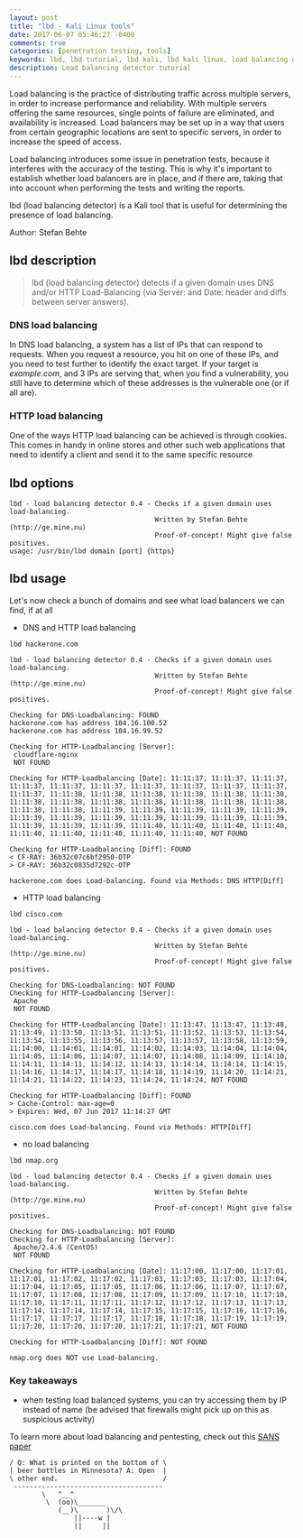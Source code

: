 ```yaml
---
layout: post
title: "lbd - Kali Linux tools"
date: 2017-06-07 05:46:27 -0400
comments: true
categories: [penetration testing, tools]
keywords: lbd, lbd tutorial, lbd kali, lbd kali linux, load balancing detector, lbd usage, kali lbd, load balancing
description: Load balancing detector tutorial
---
```


Load balancing is the practice of distributing traffic across multiple servers, in order to increase performance and reliability. With multiple servers offering the same resources, single points of failure are eliminated, and availability is increased. Load balancers may be set up in a way that users from certain geographic locations are sent to specific servers, in order to increase the speed of access.

Load balancing introduces some issue in penetration tests, because it interferes with the accuracy of the testing. This is why it's important to establish whether load balancers are in place, and if there are, taking that into account when performing the tests and writing the reports.

<!-- more -->

lbd (load balancing detector) is a Kali tool that is useful for determining the presence of load balancing.

Author: Stefan Behte

## lbd description

> lbd (load balancing detector) detects if a given domain uses DNS and/or HTTP Load-Balancing (via Server: and Date: 
> header and diffs between server answers).

### DNS load balancing

In DNS load balancing, a system has a list of IPs that can respond to requests. When you request a resource, you hit on one of these IPs, and you need to test further to identify the exact target. If your target is *example.com*, and 3 IPs are serving that, when you find a vulnerability, you still have to determine which of these addresses is the vulnerable one (or if all are).

### HTTP load balancing

One of the ways HTTP load balancing can be achieved is through cookies. This comes in handy in online stores and other such web applications that need to identify a client and send it to the same specific resource

## lbd options

``` 
lbd - load balancing detector 0.4 - Checks if a given domain uses load-balancing.
                                    Written by Stefan Behte (http://ge.mine.nu)
                                    Proof-of-concept! Might give false positives.
usage: /usr/bin/lbd domain [port] {https}
```

## lbd usage

Let's now check a bunch of domains and see what load balancers we can find, if at all

* DNS and HTTP load balancing

``` 
lbd hackerone.com

lbd - load balancing detector 0.4 - Checks if a given domain uses load-balancing.
                                    Written by Stefan Behte (http://ge.mine.nu)
                                    Proof-of-concept! Might give false positives.

Checking for DNS-Loadbalancing: FOUND
hackerone.com has address 104.16.100.52
hackerone.com has address 104.16.99.52

Checking for HTTP-Loadbalancing [Server]: 
 cloudflare-nginx
 NOT FOUND

Checking for HTTP-Loadbalancing [Date]: 11:11:37, 11:11:37, 11:11:37, 11:11:37, 11:11:37, 11:11:37, 11:11:37, 11:11:37, 11:11:37, 11:11:37, 11:11:37, 11:11:38, 11:11:38, 11:11:38, 11:11:38, 11:11:38, 11:11:38, 11:11:38, 11:11:38, 11:11:38, 11:11:38, 11:11:38, 11:11:38, 11:11:38, 11:11:38, 11:11:38, 11:11:39, 11:11:39, 11:11:39, 11:11:39, 11:11:39, 11:11:39, 11:11:39, 11:11:39, 11:11:39, 11:11:39, 11:11:39, 11:11:39, 11:11:39, 11:11:39, 11:11:39, 11:11:40, 11:11:40, 11:11:40, 11:11:40, 11:11:40, 11:11:40, 11:11:40, 11:11:40, 11:11:40, NOT FOUND

Checking for HTTP-Loadbalancing [Diff]: FOUND
< CF-RAY: 36b32c07c6bf2950-OTP
> CF-RAY: 36b32c0835d7292c-OTP

hackerone.com does Load-balancing. Found via Methods: DNS HTTP[Diff]
```

* HTTP load balancing

``` 
lbd cisco.com

lbd - load balancing detector 0.4 - Checks if a given domain uses load-balancing.
                                    Written by Stefan Behte (http://ge.mine.nu)
                                    Proof-of-concept! Might give false positives.

Checking for DNS-Loadbalancing: NOT FOUND
Checking for HTTP-Loadbalancing [Server]: 
 Apache
 NOT FOUND

Checking for HTTP-Loadbalancing [Date]: 11:13:47, 11:13:47, 11:13:48, 11:13:49, 11:13:50, 11:13:51, 11:13:51, 11:13:52, 11:13:53, 11:13:54, 11:13:54, 11:13:55, 11:13:56, 11:13:57, 11:13:57, 11:13:58, 11:13:59, 11:14:00, 11:14:01, 11:14:01, 11:14:02, 11:14:03, 11:14:04, 11:14:04, 11:14:05, 11:14:06, 11:14:07, 11:14:07, 11:14:08, 11:14:09, 11:14:10, 11:14:11, 11:14:11, 11:14:12, 11:14:13, 11:14:14, 11:14:14, 11:14:15, 11:14:16, 11:14:17, 11:14:17, 11:14:18, 11:14:19, 11:14:20, 11:14:21, 11:14:21, 11:14:22, 11:14:23, 11:14:24, 11:14:24, NOT FOUND

Checking for HTTP-Loadbalancing [Diff]: FOUND
> Cache-Control: max-age=0
> Expires: Wed, 07 Jun 2017 11:14:27 GMT

cisco.com does Load-balancing. Found via Methods: HTTP[Diff]
```

* no load balancing

``` 
lbd nmap.org

lbd - load balancing detector 0.4 - Checks if a given domain uses load-balancing.
                                    Written by Stefan Behte (http://ge.mine.nu)
                                    Proof-of-concept! Might give false positives.

Checking for DNS-Loadbalancing: NOT FOUND
Checking for HTTP-Loadbalancing [Server]: 
 Apache/2.4.6 (CentOS)
 NOT FOUND

Checking for HTTP-Loadbalancing [Date]: 11:17:00, 11:17:00, 11:17:01, 11:17:01, 11:17:02, 11:17:02, 11:17:03, 11:17:03, 11:17:03, 11:17:04, 11:17:04, 11:17:05, 11:17:05, 11:17:06, 11:17:06, 11:17:07, 11:17:07, 11:17:07, 11:17:08, 11:17:08, 11:17:09, 11:17:09, 11:17:10, 11:17:10, 11:17:10, 11:17:11, 11:17:11, 11:17:12, 11:17:12, 11:17:13, 11:17:13, 11:17:14, 11:17:14, 11:17:14, 11:17:15, 11:17:15, 11:17:16, 11:17:16, 11:17:17, 11:17:17, 11:17:17, 11:17:18, 11:17:18, 11:17:19, 11:17:19, 11:17:20, 11:17:20, 11:17:20, 11:17:21, 11:17:21, NOT FOUND

Checking for HTTP-Loadbalancing [Diff]: NOT FOUND

nmap.org does NOT use Load-balancing.
```

### Key takeaways

* when testing load balanced systems, you can try accessing them by IP instead of name (be advised that firewalls might pick up on this as suspicious activity)

To learn more about load balancing and pentesting, check out this [SANS paper](https://www.sans.org/reading-room/whitepapers/testing/identifying-load-balancers-penetration-testing-33313)

``` 
/ Q: What is printed on the bottom of \
| beer bottles in Minnesota? A: Open  |
\ other end.                          /
 -------------------------------------
        \   ^__^
         \  (oo)\_______
            (__)\       )\/\
                ||----w |
                ||     ||
```


